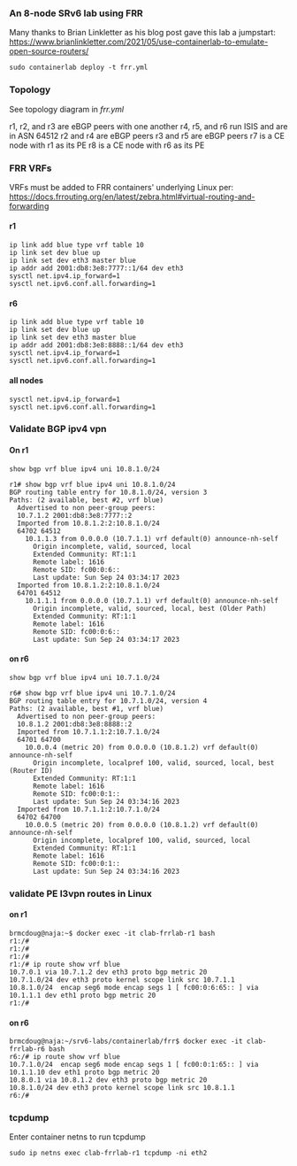 ### An 8-node SRv6 lab using FRR
Many thanks to Brian Linkletter as his blog post gave this lab a jumpstart: 
https://www.brianlinkletter.com/2021/05/use-containerlab-to-emulate-open-source-routers/

```
sudo containerlab deploy -t frr.yml
```

### Topology
See topology diagram in *frr.yml*

r1, r2, and r3 are eBGP peers with one another
r4, r5, and r6 run ISIS and are in ASN 64512
r2 and r4 are eBGP peers
r3 and r5 are eBGP peers
r7 is a CE node with r1 as its PE
r8 is a CE node with r6 as its PE

### FRR VRFs
VRFs must be added to FRR containers' underlying Linux per: https://docs.frrouting.org/en/latest/zebra.html#virtual-routing-and-forwarding

#### r1
```
ip link add blue type vrf table 10
ip link set dev blue up
ip link set dev eth3 master blue
ip addr add 2001:db8:3e8:7777::1/64 dev eth3
sysctl net.ipv4.ip_forward=1
sysctl net.ipv6.conf.all.forwarding=1
```

#### r6
```
ip link add blue type vrf table 10
ip link set dev blue up
ip link set dev eth3 master blue
ip addr add 2001:db8:3e8:8888::1/64 dev eth3
sysctl net.ipv4.ip_forward=1
sysctl net.ipv6.conf.all.forwarding=1
```

#### all nodes
```
sysctl net.ipv4.ip_forward=1
sysctl net.ipv6.conf.all.forwarding=1
```

### Validate BGP ipv4 vpn

#### On r1
```
show bgp vrf blue ipv4 uni 10.8.1.0/24
```
```
r1# show bgp vrf blue ipv4 uni 10.8.1.0/24
BGP routing table entry for 10.8.1.0/24, version 3
Paths: (2 available, best #2, vrf blue)
  Advertised to non peer-group peers:
  10.7.1.2 2001:db8:3e8:7777::2
  Imported from 10.8.1.2:2:10.8.1.0/24
  64702 64512
    10.1.1.3 from 0.0.0.0 (10.7.1.1) vrf default(0) announce-nh-self
      Origin incomplete, valid, sourced, local
      Extended Community: RT:1:1
      Remote label: 1616
      Remote SID: fc00:0:6::
      Last update: Sun Sep 24 03:34:17 2023
  Imported from 10.8.1.2:2:10.8.1.0/24
  64701 64512
    10.1.1.1 from 0.0.0.0 (10.7.1.1) vrf default(0) announce-nh-self
      Origin incomplete, valid, sourced, local, best (Older Path)
      Extended Community: RT:1:1
      Remote label: 1616
      Remote SID: fc00:0:6::
      Last update: Sun Sep 24 03:34:17 2023
```

#### on r6
```
show bgp vrf blue ipv4 uni 10.7.1.0/24
```

```
r6# show bgp vrf blue ipv4 uni 10.7.1.0/24
BGP routing table entry for 10.7.1.0/24, version 4
Paths: (2 available, best #1, vrf blue)
  Advertised to non peer-group peers:
  10.8.1.2 2001:db8:3e8:8888::2
  Imported from 10.7.1.1:2:10.7.1.0/24
  64701 64700
    10.0.0.4 (metric 20) from 0.0.0.0 (10.8.1.2) vrf default(0) announce-nh-self
      Origin incomplete, localpref 100, valid, sourced, local, best (Router ID)
      Extended Community: RT:1:1
      Remote label: 1616
      Remote SID: fc00:0:1::
      Last update: Sun Sep 24 03:34:16 2023
  Imported from 10.7.1.1:2:10.7.1.0/24
  64702 64700
    10.0.0.5 (metric 20) from 0.0.0.0 (10.8.1.2) vrf default(0) announce-nh-self
      Origin incomplete, localpref 100, valid, sourced, local
      Extended Community: RT:1:1
      Remote label: 1616
      Remote SID: fc00:0:1::
      Last update: Sun Sep 24 03:34:16 2023
```

### validate PE l3vpn routes in Linux
#### on r1
```
brmcdoug@naja:~$ docker exec -it clab-frrlab-r1 bash
r1:/# 
r1:/# 
r1:/# 
r1:/# ip route show vrf blue
10.7.0.1 via 10.7.1.2 dev eth3 proto bgp metric 20 
10.7.1.0/24 dev eth3 proto kernel scope link src 10.7.1.1 
10.8.1.0/24  encap seg6 mode encap segs 1 [ fc00:0:6:65:: ] via 10.1.1.1 dev eth1 proto bgp metric 20 
r1:/# 
```

#### on r6
```
brmcdoug@naja:~/srv6-labs/containerlab/frr$ docker exec -it clab-frrlab-r6 bash
r6:/# ip route show vrf blue
10.7.1.0/24  encap seg6 mode encap segs 1 [ fc00:0:1:65:: ] via 10.1.1.10 dev eth1 proto bgp metric 20 
10.8.0.1 via 10.8.1.2 dev eth3 proto bgp metric 20 
10.8.1.0/24 dev eth3 proto kernel scope link src 10.8.1.1 
r6:/# 
```

### tcpdump
Enter container netns to run tcpdump
```
sudo ip netns exec clab-frrlab-r1 tcpdump -ni eth2
```

